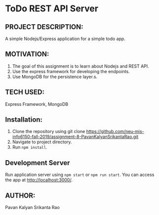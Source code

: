 # ToDo REST API Server

## PROJECT DESCRIPTION:
A simple Nodejs/Express application for a simple todo app.

## MOTIVATION:
1. The goal of this assignment is to learn about Nodejs and REST API.
2. Use the express framework for developing the endpoints.
3. Use MongoDB for the persistence layer.s.

## TECH USED:
Express Framework, MongoDB

## Installation:
1. Clone the repository using git clone https://github.com/neu-mis-info6150-fall-2019/assignment-8-PavanKalyanSrikantaRao.git
2. Navigate to project directory.
3. Run `npm install`.

## Development Server
Run application server using `npm start` or `npm run start`.
You can access the app at [http://localhost:3000/](http://localhost:3000/).

## AUTHOR:
Pavan Kalyan Srikanta Rao
